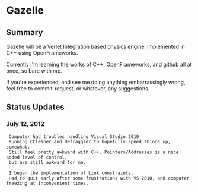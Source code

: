 # Gazelle #

## Summary ##
Gazelle will be a Verlet Integration based physics engine, implemented in C++ using OpenFrameworks.

Currently I'm learning the works of C++, OpenFrameworks, and github all at once, so bare with me.

If you're experienced, and see me doing anything embarrassingly wrong, 
feel free to commit-request, or whatever, any suggestions.

## Status Updates ##
### July 12, 2012 ###
     Computer had troubles handling Visual Studio 2010. 
     Running CCleaner and Defraggler to hopefully speed things up, somewhat.
     Still feel pretty awkward with C++. Pointers/Addresses is a nice added level of control, 
     but are still awkward for me.
     
     I began the implementation of Link constraints. 
     Had to quit early after some frustrations with VS 2010, and computer freezing at inconvenient times.
     
     